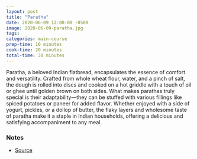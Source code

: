 ```yaml
---
layout: post
title: "Paratha"
date: 2020-06-09 12:00:00 -0500
image: 2020-06-09-paratha.jpg
tags:
categories: main-course
prep-time: 10 minutes
cook-time: 20 minutes
total-time: 30 minutes
---
```


Paratha, a beloved Indian flatbread, encapsulates the essence of comfort and versatility. Crafted from whole wheat flour, water, and a pinch of salt, the dough is rolled into discs and cooked on a hot griddle with a touch of oil or ghee until golden brown on both sides. What makes parathas truly special is their adaptability—they can be stuffed with various fillings like spiced potatoes or paneer for added flavor. Whether enjoyed with a side of yogurt, pickles, or a dollop of butter, the flaky layers and wholesome taste of paratha make it a staple in Indian households, offering a delicious and satisfying accompaniment to any meal.

### Notes
* [Source](https://pipingpotcurry.com/paratha-pan-fried-indian-flatbread/)
